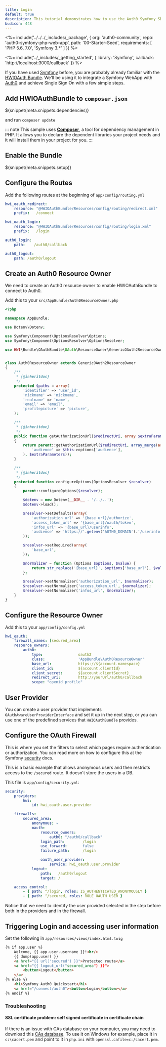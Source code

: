 ```yaml
---
title: Login
default: true
description: This tutorial demonstrates how to use the Auth0 Symfony SDK to add authentication and authorization to your web app
budicon: 448
---
```


<%= include('../../../_includes/_package', {
  org: 'auth0-community',
  repo: 'auth0-symfony-php-web-app',
  path: '00-Starter-Seed',
  requirements: [
    'PHP 5.6, 7.0',
    'Symfony 3.*'
  ]
}) %>

<%= include('../_includes/_getting_started', { library: 'Symfony', callback: 'http://localhost:3000/callback' }) %>

If you have used [Symfony](http://symfony.com) before, you are probably already familiar with the [HWIOAuth Bundle](https://github.com/hwi/HWIOAuthBundle). We'll be using it to integrate a Symfony WebApp with [Auth0](https://auth0.com/) and achieve Single Sign On with a few simple steps.

## Add HWIOAuthBundle to `composer.json`

${snippet(meta.snippets.dependencies)}

and run `composer update`

::: note
This sample uses **[Composer](https://getcomposer.org/doc/00-intro.md)**, a tool for dependency management in PHP. It allows you to declare the dependent libraries your project needs and it will install them in your project for you.
:::

## Enable the Bundle

${snippet(meta.snippets.setup)}

## Configure the Routes

Add the following routes at the beginning of `app/config/routing.yml`

```yml
hwi_oauth_redirect:
    resource: "@HWIOAuthBundle/Resources/config/routing/redirect.xml"
    prefix:   /connect

hwi_oauth_login:
    resource: "@HWIOAuthBundle/Resources/config/routing/login.xml"
    prefix:   /login

auth0_login:
    path:    /auth0/callback

auth0_logout:
    path: /auth0/logout
```

## Create an Auth0 Resource Owner

We need to create an Auth0 resource owner to enable HWIOAuthBundle to connect to Auth0.

Add this to your `src/AppBundle/Auth0ResourceOwner.php`

```php
<?php

namespace AppBundle;

use Dotenv\Dotenv;

use Symfony\Component\OptionsResolver\Options;
use Symfony\Component\OptionsResolver\OptionsResolver;

use HWI\Bundle\OAuthBundle\OAuth\ResourceOwner\GenericOAuth2ResourceOwner;


class Auth0ResourceOwner extends GenericOAuth2ResourceOwner
{
    /**
     * {@inheritdoc}
     */
    protected $paths = array(
        'identifier' => 'user_id',
        'nickname' => 'nickname',
        'realname' => 'name',
        'email' => 'email',
        'profilepicture' => 'picture',
    );

    /**
     * {@inheritdoc}
     */
    public function getAuthorizationUrl($redirectUri, array $extraParameters = array())
    {
        return parent::getAuthorizationUrl($redirectUri, array_merge(array(
            'audience' => $this->options['audience'],
        ), $extraParameters));
    }

    /**
     * {@inheritdoc}
     */
    protected function configureOptions(OptionsResolver $resolver)
    {
        parent::configureOptions($resolver);

        $dotenv = new Dotenv(__DIR__ . '/../..');
        $dotenv->load();

        $resolver->setDefaults(array(
            'authorization_url' => '{base_url}/authorize',
            'access_token_url' => '{base_url}/oauth/token',
            'infos_url' => '{base_url}/userinfo',
            'audience' => 'https://'.getenv('AUTH0_DOMAIN').'/userinfo',
        ));

        $resolver->setRequired(array(
            'base_url',
        ));

        $normalizer = function (Options $options, $value) {
            return str_replace('{base_url}', $options['base_url'], $value);
        };

        $resolver->setNormalizer('authorization_url', $normalizer);
        $resolver->setNormalizer('access_token_url', $normalizer);
        $resolver->setNormalizer('infos_url', $normalizer);
    }
}
```

## Configure the Resource Owner

Add this to your `app/config/config.yml`

```yml
hwi_oauth:
    firewall_names: [secured_area]
    resource_owners:
        auth0:
            type:                oauth2
            class:               'AppBundle\Auth0ResourceOwner'
            base_url:            https://${account.namespace}
            client_id:           ${account.clientId}
            client_secret:       ${account.clientSecret}
            redirect_uri:        http://yourUrl/auth0/callback
            scope: "openid profile"
```

## User Provider

You can create a user provider that implements `OAuthAwareUserProviderInterface` and set it up in the next step, or you
can use one of the predefined services that `HWIOAuthBundle` provides.

## Configure the OAuth Firewall

This is where you set the filters to select which pages require authentication or authorization. You can read more on how to configure this at the Symfony [security](http://symfony.com/doc/current/book/security.html) docs.

This is a basic example that allows anonymous users and then restricts access to the `/secured` route. It doesn't store the users in a DB.

This file is `app/config/security.yml`:

```yml
security:
    providers:
        hwi:
            id: hwi_oauth.user.provider

    firewalls:
        secured_area:
            anonymous: ~
            oauth:
                resource_owners:
                    auth0: "/auth0/callback"
                login_path:        /login
                use_forward:       false
                failure_path:      /login

                oauth_user_provider:
                    service: hwi_oauth.user.provider
            logout:
                path:   /auth0/logout
                target: /

    access_control:
        - { path: ^/login, roles: IS_AUTHENTICATED_ANONYMOUSLY }
        - { path: ^/secured, roles: ROLE_OAUTH_USER }
```

Notice that we need to identify the user provided selected in the step before both in the providers and in the firewall.

## Triggering Login and accessing user information

Set the following in `app/resources/views/index.html.twig`

```html
{% if app.user %}
    Welcome, {{ app.user.username }}!<br/>
    {{ dump(app.user) }}
    <a href="{{ url('secured') }}">Protected route</a>
    <a href="{{ logout_url("secured_area") }}">
        <button>Logout</button>
    </a>
{% else %}
    <h1>Symfony Auth0 Quickstart</h1>
    <a href="/connect/auth0"><button>Login</button></a>
{% endif %}
```

### Troubleshooting

#### SSL certificate problem: self signed certificate in certificate chain

If there is an issue with CAs database on your computer, you may need to download this [CAs database](https://curl.haxx.se/ca/cacert.pem). To use it on Windows for example, place it in `c:\cacert.pem` and point to it in `php.ini` with `openssl.cafile=c:/cacert.pem`.
